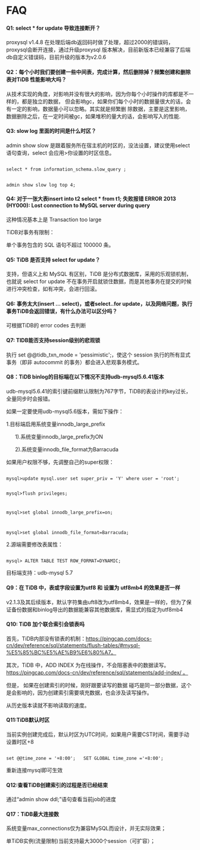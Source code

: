 # FAQ



#### Q1: select * for update 导致连接断开？

proxysql v1.4.8 在处理后端db返回码时做了处理，超过2000的错误码，proxysql会断开连接，通过升级proxysql 版本解决，目前新版本已经兼容了后端db自定义错误码，目前升级的版本为v2.0.6

#### Q2：每个小时我们要创建一些中间表，完成计算，然后删除掉？频繁创建和删除表对TiDB 性能影响大吗？

从技术实现的角度，对影响并没有很大的影响，因为你每个小时操作的库都是不一样的，都是独立的数据， 但会影响gc，如果你们每个小时的数据量很大的话，会有一定的影响，数据量小可以忽略。其实就是频繁删 除数据，主要是这里影响，数据删除之后，在一定时间被gc，如果堆积的量大的话，会影响写入的性能.


#### Q3: slow log 里面的时间是什么时区？

admin show slow 是跟着服务所在宿主机的时区的，没法设置，建议使用select语句查询，select 会应用>你设置的时区信息。

<code>
select * from information_schema.slow_query ;

admin show slow log top 4;
</code>

#### Q4: 对于一张大表insert into t2 select * from t1; 失败报错 ERROR 2013 (HY000): Lost connection to MySQL server during query

这种情况基本上是 Transaction too large

TiDB对事务有限制：

单个事务包含的 SQL 语句不超过 100000 条。

#### Q5: TiDB 是否支持 select for update？

支持，但语义上和 MySQL 有区别，TiDB 是分布式数据库，采用的乐观锁机制，也就说 select for update 不在事务开启就锁住数据，而是其他事务在提交的时候进行冲突检查，如有冲突，会进行回滚。

#### Q6: 事务太大(insert ... select)，或者select..for update，以及网络问题，执行事务TiDB会返回错误，有什么办法可以区分吗？

可根据TiDB的 error codes 去判断


#### Q7: TIDB能否支持session级别的悲观锁

执行 set @@tidb_txn_mode = 'pessimistic';，使这个 session 执行的所有显式事务（即非 autocommit 的事务）都会进入悲观事务模式。


#### Q8：TiDB binlog的目标端在以下情况不支持udb-mysql5.6.41版本

udb-mysql5.6.41的索引键前缀默认限制为767字节，TiDB的表设计的key过长，全量同步时会报错。

如果一定要使用udb-mysql5.6版本，需如下操作：

1.目标端启用系统变量innodb_large_prefix

      1).系统变量innodb_large_prefix为ON

      2).系统变量innodb_file_format为Barracuda

如果用户权限不够，先调整自己的super权限：

<code>
mysql>update mysql.user set super_priv = 'Y' where user = 'root';

mysql>flush privileges;

mysql>set global innodb_large_prefix=on;

mysql>set global innodb_file_format=Barracuda;
</code>

2.源端需要修改表属性：

<code>
mysql> ALTER TABLE TEST ROW_FORMAT=DYNAMIC;
</code>

目标端支持：udb-mysql 5.7



#### Q9：在 TiDB 中，表或字段设置为utf8 和 设置为 utf8mb4 的效果是否一样

v2.1.3及其后续版本，默认字符集由uft8改为utf8mb4，效果是一样的，但为了保证备份数据和binlog导出的数据能兼容其他数据库，需显式的指定为utf8mb4



#### Q10: TiDB 加个联合索引会锁表吗

首先，TiDB内部没有锁表的机制：https://pingcap.com/docs-cn/dev/reference/sql/statements/flush-tables/#mysql-%E5%85%BC%E5%AE%B9%E6%80%A7。

其次，TiDB 中，ADD INDEX 为在线操作，不会阻塞表中的数据读写。https://pingcap.com/docs-cn/dev/reference/sql/statements/add-index/ 。

但是， 如果在创建索引的时候，刚好跟要读写的数据 碰巧是同一部分数据，这个是会影响的，因为创建索引需要填充数据，也会涉及读写操作。

从历史版本读就不影响读取的速度。


#### Q11:TiDB默认时区

当前实例创建完成后，默认时区为UTC时间，如果用户需要CST时间，需要手动设置时区+8

<code>
set @@time_zone = '+8:00';   SET GLOBAL time_zone ='+8:00';
</code>

重新连接mysql即可生效



#### Q12:查看TiDB创建索引的过程是否已经结束

通过“admin show ddl;”语句查看当前job的进度



#### Q17：TiDB最大连接数

系统变量max_connections仅为兼容MySQL而设计，并无实际效果；

单TiDB实例(流量限制)当前支持最大3000个session（可扩容）；




